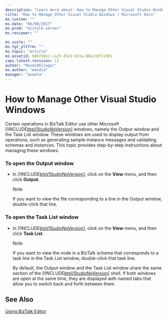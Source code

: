 ```yaml
---
description: "Learn more about: How to Manage Other Visual Studio Windows"
title: "How to Manage Other Visual Studio Windows | Microsoft Docs"
ms.custom: ""
ms.date: "06/08/2017"
ms.prod: "biztalk-server"
ms.reviewer: ""

ms.suite: ""
ms.tgt_pltfrm: ""
ms.topic: "article"
ms.assetid: b86f50e2-ca25-4521-b31a-06ac16f129b1
caps.latest.revision: 11
author: "MandiOhlinger"
ms.author: "mandia"
manager: "anneta"
---
```

# How to Manage Other Visual Studio Windows
Certain operations in BizTalk Editor use other Microsoft [!INCLUDE[btsVStudioNoVersion](../includes/btsvstudionoversion-md.md)] windows, namely the Output window and the Task List window. These windows are used to display output from operations, such as generating sample instance messages and validating schemas and instances. This topic provides step-by-step instructions about managing these windows.  
  
### To open the Output window  
  
- In [!INCLUDE[btsVStudioNoVersion](../includes/btsvstudionoversion-md.md)], click on the **View** menu, and then click **Output**.  
  
  > [!NOTE]
  >  If you want to view the file corresponding to a line in the Output window, double-click that line.  
  
### To open the Task List window  
  
- In [!INCLUDE[btsVStudioNoVersion](../includes/btsvstudionoversion-md.md)], click on the **View** menu, and then click **Task List**.  
  
  > [!NOTE]
  >  If you want to view the node in a BizTalk schema that corresponds to a task line in the Task List window, double-click that task line.  
  
  By default, the Output window and the Task List window share the same section of the [!INCLUDE[btsVStudioNoVersion](../includes/btsvstudionoversion-md.md)] shell. If both windows are open at the same time, they are displayed with named tabs that allow you to switch back and forth between them.  
  
## See Also  
 [Using BizTalk Editor](../core/using-biztalk-editor.md)
